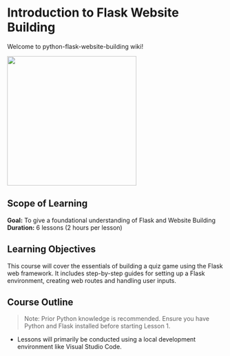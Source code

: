 # Introduction to Flask Website Building
Welcome to python-flask-website-building wiki!

<img src="https://github.com/The-Logic-Coders/flask-program/assets/115064816/608e26e9-8ce0-461c-b3fa-f95e380a2e68" width="300" height="300">


## Scope of Learning
**Goal:** To give a foundational understanding of Flask and Website Building  
**Duration:** 6 lessons (2 hours per lesson)

## Learning Objectives
This course will cover the essentials of building a quiz game using the Flask web framework. It includes step-by-step guides for setting up a Flask environment, creating web routes and handling user inputs. 

## Course Outline 
> Note: Prior Python knowledge is recommended. Ensure you have Python and Flask installed before starting Lesson 1.
- Lessons will primarily be conducted using a local development environment like Visual Studio Code.

